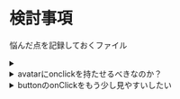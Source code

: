 # 検討事項
悩んだ点を記録しておくファイル

<details>
<summary></summary>

</details>

<details>
<summary>avatarにonclickを持たせるべきなのか？</summary>

avatarが絶対にonClickを持っているとは限らない。そのため、avatarにonClickを持たせるのは適切ではない...？

代わりにavatarをboxでラップしてonClickをオプショナルにした方が良い...?  

</details>

<details>
<summary>buttonのonClickをもう少し見やすいしたい</summary>

現状buttonにonClickを確認しづらい

![](public/button-onClick.png)

Controlsでは`onClick`だけ入力ができない

![](public/button-Docs.png)

onClickのDescriptionがsignatureと表示されている。

せめてstorybook上のbuttonをクリックしたらActionsに何かしらが表示されるようにしたい。

</details>
